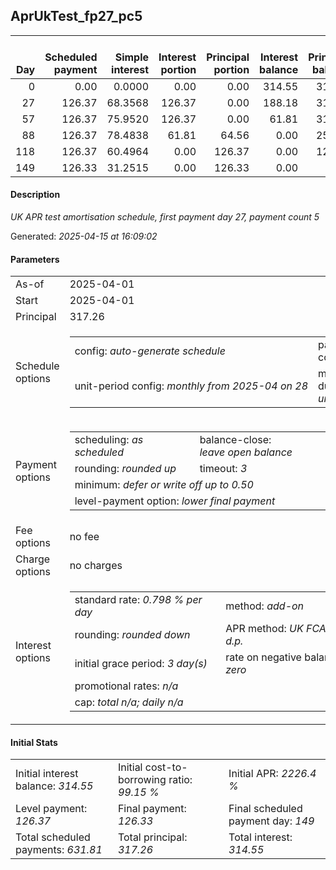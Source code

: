 <h2>AprUkTest_fp27_pc5</h2><table><thead style="vertical-align: bottom;"><th style="text-align: right;">Day</th><th style="text-align: right;">Scheduled payment</th><th style="text-align: right;">Simple interest</th><th style="text-align: right;">Interest portion</th><th style="text-align: right;">Principal portion</th><th style="text-align: right;">Interest balance</th><th style="text-align: right;">Principal balance</th><th style="text-align: right;">Total simple interest</th><th style="text-align: right;">Total interest</th><th style="text-align: right;">Total principal</th></thead><tr style="text-align: right;"><td class="ci00">0</td><td class="ci01" style="white-space: nowrap;">0.00</td><td class="ci02">0.0000</td><td class="ci03">0.00</td><td class="ci04">0.00</td><td class="ci05">314.55</td><td class="ci06">317.26</td><td class="ci07">0.0000</td><td class="ci08">0.00</td><td class="ci09">0.00</td></tr><tr style="text-align: right;"><td class="ci00">27</td><td class="ci01" style="white-space: nowrap;">126.37</td><td class="ci02">68.3568</td><td class="ci03">126.37</td><td class="ci04">0.00</td><td class="ci05">188.18</td><td class="ci06">317.26</td><td class="ci07">68.3568</td><td class="ci08">126.37</td><td class="ci09">0.00</td></tr><tr style="text-align: right;"><td class="ci00">57</td><td class="ci01" style="white-space: nowrap;">126.37</td><td class="ci02">75.9520</td><td class="ci03">126.37</td><td class="ci04">0.00</td><td class="ci05">61.81</td><td class="ci06">317.26</td><td class="ci07">144.3089</td><td class="ci08">252.74</td><td class="ci09">0.00</td></tr><tr style="text-align: right;"><td class="ci00">88</td><td class="ci01" style="white-space: nowrap;">126.37</td><td class="ci02">78.4838</td><td class="ci03">61.81</td><td class="ci04">64.56</td><td class="ci05">0.00</td><td class="ci06">252.70</td><td class="ci07">222.7927</td><td class="ci08">314.55</td><td class="ci09">64.56</td></tr><tr style="text-align: right;"><td class="ci00">118</td><td class="ci01" style="white-space: nowrap;">126.37</td><td class="ci02">60.4964</td><td class="ci03">0.00</td><td class="ci04">126.37</td><td class="ci05">0.00</td><td class="ci06">126.33</td><td class="ci07">283.2890</td><td class="ci08">314.55</td><td class="ci09">190.93</td></tr><tr style="text-align: right;"><td class="ci00">149</td><td class="ci01" style="white-space: nowrap;">126.33</td><td class="ci02">31.2515</td><td class="ci03">0.00</td><td class="ci04">126.33</td><td class="ci05">0.00</td><td class="ci06">0.00</td><td class="ci07">314.5406</td><td class="ci08">314.55</td><td class="ci09">317.26</td></tr></table><p><h4>Description</h4><i>UK APR test amortisation schedule, first payment day 27, payment count 5</i></p><p>Generated: <i>2025-04-15 at 16:09:02</i></p><h4>Parameters</h4><table><tr><td>As-of</td><td>2025-04-01</td></tr><tr><td>Start</td><td>2025-04-01</td></tr><tr><td>Principal</td><td>317.26</td></tr><tr><td>Schedule options</td><td><table><tr><td>config: <i>auto-generate schedule</i></td><td>payment count: <i>5</i></td></tr><tr><td style="white-space: nowrap;">unit-period config: <i>monthly from 2025-04 on 28</i></td><td>max duration: <i>unlimited</i></td></tr></table></td></tr><tr><td>Payment options</td><td><table><tr><td>scheduling: <i>as scheduled</i></td><td>balance-close: <i>leave&nbsp;open&nbsp;balance</i></td></tr><tr><td>rounding: <i>rounded up</i></td><td>timeout: <i>3</i></td></tr><tr><td colspan='2'>minimum: <i>defer&nbsp;or&nbsp;write&nbsp;off&nbsp;up&nbsp;to&nbsp;0.50</i></td></tr><tr><td colspan='2'>level-payment option: <i>lower&nbsp;final&nbsp;payment</i></td></tr></table></td></tr><tr><td>Fee options</td><td>no fee</td></tr><tr><td>Charge options</td><td>no charges</td></tr><tr><td>Interest options</td><td><table><tr><td>standard rate: <i>0.798 % per day</i></td><td>method: <i>add-on</i></td></tr><tr><td>rounding: <i>rounded down</i></td><td>APR method: <i>UK FCA to 1 d.p.</i></td></tr><tr><td>initial grace period: <i>3 day(s)</i></td><td>rate on negative balance: <i>zero</i></td></tr><tr><td colspan="2">promotional rates: <i><i>n/a</i></i></td></tr><tr><td colspan="2">cap: <i>total <i>n/a</i>; daily <i>n/a</i></td></tr></table></td></tr></table><h4>Initial Stats</h4><table><tr><td>Initial interest balance: <i>314.55</i></td><td>Initial cost-to-borrowing ratio: <i>99.15 %</i></td><td>Initial APR: <i>2226.4 %</i></td></tr><tr><td>Level payment: <i>126.37</i></td><td>Final payment: <i>126.33</i></td><td>Final scheduled payment day: <i>149</i></td></tr><tr><td>Total scheduled payments: <i>631.81</i></td><td>Total principal: <i>317.26</i></td><td>Total interest: <i>314.55</i></td></tr></table>